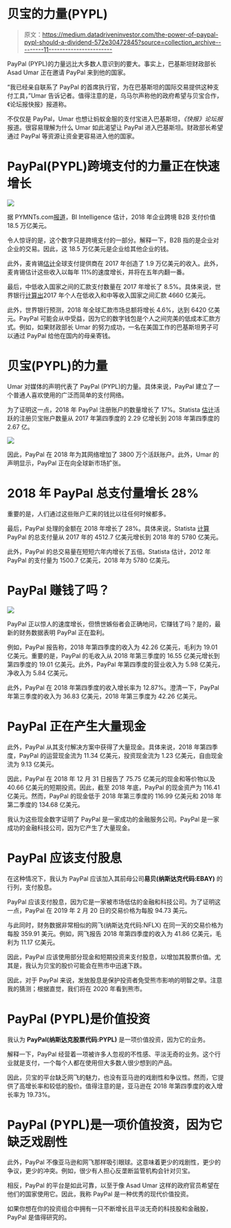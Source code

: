 # 贝宝的力量(PYPL)

> 原文：<https://medium.datadriveninvestor.com/the-power-of-paypal-pypl-should-a-dividend-572e30472845?source=collection_archive---------11----------------------->

PayPal (PYPL)的力量远比大多数人意识到的要大。事实上，巴基斯坦财政部长 Asad Umar 正在邀请 PayPal 来到他的国家。

“我已经亲自联系了 PayPal 的首席执行官，为在巴基斯坦的国际交易提供这种支付工具，”Umar 告诉记者。值得注意的是，乌马尔声称他的政府希望与贝宝合作，《论坛报快报》报道称。

不仅仅是 PayPal，Umar 也想让蚂蚁金服的支付宝进入巴基斯坦，*《快报》论坛报*报道。很容易理解为什么 Umar 如此渴望让 PayPal 进入巴基斯坦。财政部长希望通过 PayPal 等资源让资金更容易进入他的国家。

# **PayPal(PYPL)跨境支付的力量正在快速增长**

![](img/d1512d3487b98e829ee3589bffc0e330.png)

据 PYMNTs.com[报道](https://www.pymnts.com/news/b2b-payments/2017/cross-border-b2b-payments-transfermate/)，BI Intelligence 估计，2018 年企业跨境 B2B 支付价值 18.5 万亿美元。

令人惊讶的是，这个数字只是跨境支付的一部分。解释一下，B2B 指的是企业对企业的交易。因此，这 18.5 万亿美元是企业给其他企业的钱。

此外，麦肯锡[估计](https://www.mckinsey.com/~/media/McKinsey/Industries/Financial%20Services/Our%20Insights/Global%20payments%20Expansive%20growth%20targeted%20opportunities/Global-payments-map-2018.ashx)全球支付提供商在 2017 年创造了 1.9 万亿美元的收入。此外，麦肯锡估计这些收入以每年 11%的速度增长，并将在五年内翻一番。

最后，中低收入国家之间的汇款支付数量在 2017 年增长了 8.5%。具体来说，世界银行[计算出](https://www.worldbank.org/en/news/press-release/2018/04/23/record-high-remittances-to-low-and-middle-income-countries-in-2017)2017 年个人在低收入和中等收入国家之间汇款 4660 亿美元。

此外，世界银行预测，2018 年全球汇款市场总额将增长 4.6%，达到 6420 亿美元。PayPal 可能会从中受益，因为它的数字钱包是个人之间完美的低成本汇款方式。例如，如果财政部长 Umar 的努力成功，一名在美国工作的巴基斯坦男子可以通过 PayPal 给他在国内的母亲寄钱。

# **贝宝(PYPL)的力量**

Umar 对媒体的声明代表了 PayPal (PYPL)的力量。具体来说，PayPal 建立了一个普通人喜欢使用的广泛而简单的支付网络。

为了证明这一点，2018 年 PayPal 注册账户的数量增长了 17%。Statista [估计](https://www.statista.com/statistics/218493/paypals-total-active-registered-accounts-from-2010/)活跃的注册贝宝账户数量从 2017 年第四季度的 2.29 亿增长到 2018 年第四季度的 2.67 亿。

![](img/faabf56fa51779e18750b7d93d5dd09d.png)

因此，PayPal 在 2018 年为其网络增加了 3800 万个活跃账户。此外，Umar 的声明显示，PayPal 正在向全球新市场扩张。

# **2018 年 PayPal 总支付量增长 28%**

重要的是，人们通过这些账户汇来的钱比以往任何时候都多。

最后，PayPal 处理的金额在 2018 年增长了 28%。具体来说，Statista [计算](https://www.statista.com/statistics/419783/paypals-annual-payment-volume/) PayPal 的总支付量从 2017 年的 4512.7 亿美元增长到 2018 年的 5780 亿美元。

此外，PayPal 的总交易量在短短六年内增长了五倍。Statista 估计，2012 年 PayPal 的支付量为 1500.7 亿美元，2018 年为 5780 亿美元。

# PayPal 赚钱了吗？

![](img/38e3478e71aad51b2a1fec1c84734735.png)

PayPal 正以惊人的速度增长，但愤世嫉俗者会正确地问，它赚钱了吗？是的，最新的财务数据表明 PayPal 正在盈利。

例如，PayPal 报告称，2018 年第四季度的收入为 42.26 亿美元，毛利为 19.01 亿美元。重要的是，PayPal 的毛收入从 2018 年第三季度的 16.55 亿美元增长到第四季度的 19.01 亿美元。此外，PayPal 年第四季度的营业收入为 5.98 亿美元，净收入为 5.84 亿美元。

此外，PayPal 在 2018 年第四季度的收入增长率为 12.87%。澄清一下，PayPal 年第三季度的收入为 36.83 亿美元，2018 年第三季度为 42.26 亿美元。

# **PayPal 正在产生大量现金**

此外，PayPal 从其支付解决方案中获得了大量现金。具体来说，2018 年第四季度，PayPal 的运营现金流为 11.34 亿美元，投资现金流为 1.23 亿美元，自由现金流为 9.13 亿美元。

因此，PayPal 在 2018 年 12 月 31 日报告了 75.75 亿美元的现金和等价物以及 40.66 亿美元的短期投资。因此，截至 2018 年底，PayPal 的现金资产为 116.41 亿美元。然而，PayPal 的现金低于 2018 年第三季度的 116.99 亿美元和 2018 年第二季度的 134.68 亿美元。

我认为这些现金数字证明了 PayPal 是一家成功的金融服务公司。PayPal 是一家成功的金融科技公司，因为它产生了大量现金。

# **PayPal 应该支付股息**

在这种情况下，我认为 PayPal 应该加入其前母公司**易贝(纳斯达克代码:EBAY)** 的行列，支付股息。

PayPal 应该支付股息，因为它是一家被市场低估的金融和科技公司。为了证明这一点，PayPal 在 2019 年 2 月 20 日的交易价格为每股 94.73 美元。

与此同时，财务数据非常相似的网飞(纳斯达克代码:NFLX) 在同一天的交易价格为每股 359.91 美元。例如，网飞报告 2018 年第四季度的收入为 41.86 亿美元，毛利为 11.17 亿美元。

因此，PayPal 应该使用部分现金和短期投资来支付股息，以增加其股票价值。尤其是，我认为贝宝的股价可能会在熊市中迅速下跌。

因此，对于 PayPal 来说，发放股息是保护投资者免受熊市影响的明智之举。注意我的猜测；根据直觉，我们将在 2020 年看到熊市。

# **PayPal (PYPL)是价值投资**

我认为 **PayPal(纳斯达克股票代码:PYPL)** 是一项价值投资，因为它的业务。

解释一下，PayPal 经营着一项被许多人忽视的不性感、平淡无奇的业务。这个行业就是支付，一个每个人都在使用但大多数人很少想到的产品。

因此，贝宝的平台缺乏网飞的魅力，也没有亚马逊的戏剧性和争议性。然而，它提供了高增长率和较低的股价。值得注意的是，亚马逊在 2018 年第四季度的收入增长率为 19.73%。

# **PayPal (PYPL)是一项价值投资，因为它缺乏戏剧性**

此外，PayPal 不像亚马逊和网飞那样吸引眼球。这意味着更少的戏剧性，更少的争议，更少的冲突。例如，很少有人担心反垄断监管机构会针对贝宝。

相反，PayPal 的平台是如此可靠，以至于像 Asad Umar 这样的政府官员希望在他们的国家使用它。因此，我称 PayPal 是一种优秀的现代价值投资。

如果你想在你的投资组合中拥有一只不断增长且平淡无奇的科技股和金融股，PayPal 是值得研究的。